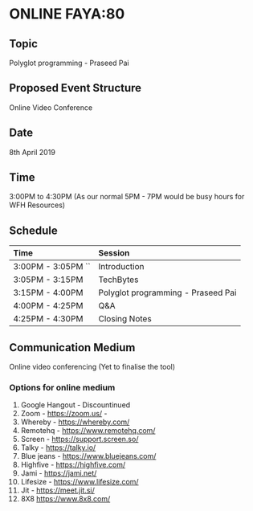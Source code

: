 
# ONLINE FAYA:80

## Topic
Polyglot programming - Praseed Pai

## Proposed Event Structure
Online Video Conference

## Date
  8th April 2019  
## Time
  3:00PM to 4:30PM (As our normal 5PM - 7PM would be busy hours for WFH Resources)
  
## Schedule 

| Time                               | Session                           |
|:-----------------------------------|:----------------------------------|
| 3:00PM - 3:05PM    ``              | Introduction                      |
| 3:05PM - 3:15PM                    | TechBytes                         | 
| 3:15PM - 4:00PM                    | Polyglot programming - Praseed Pai|
| 4:00PM - 4:25PM                    | Q&A                               | 
| 4:25PM - 4:30PM                    | Closing Notes                    |
  
## Communication Medium
Online video conferencing (Yet to finalise the tool)
### Options for online medium
1. Google Hangout - Discountinued
2. Zoom  - https://zoom.us/         - 
3. Whereby - https://whereby.com/
4. Remotehq - https://www.remotehq.com/
5. Screen - https://support.screen.so/
6. Talky - https://talky.io/
7. Blue jeans - https://www.bluejeans.com/
8. Highfive - https://highfive.com/
9. Jami - https://jami.net/
10. Lifesize - https://www.lifesize.com/
11. Jit - https://meet.jit.si/
12. 8X8 https://www.8x8.com/
 



